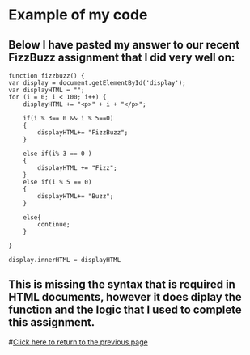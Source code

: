 # Example of my code

## Below I have pasted my answer to our recent FizzBuzz assignment that I did very well on:



    function fizzbuzz() {
	var display = document.getElementById('display');
	var displayHTML = "";
	for (i = 0; i < 100; i++) {
		displayHTML += "<p>" + i + "</p>";
		
		if(i % 3== 0 && i % 5==0)
		{
			displayHTML+= "FizzBuzz";
		}

		else if(i% 3 == 0 )
		{
			displayHTML += "Fizz";
		}
		else if(i % 5 == 0)	
		{
			displayHTML+= "Buzz";
		}
				
		else{
			continue;
		}
	
	}
	 	
	display.innerHTML = displayHTML

## This is missing the syntax that is required in HTML documents, however it does diplay the function and the logic that I used to complete this assignment.

#[Click here to return to the previous page](https://github.com/GageSmith22/INFOTC-1000-Midterm/blob/main/README.md)
